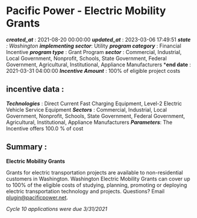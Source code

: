 # Pacific Power - Electric Mobility Grants 
 ***created_at*** : 2021-08-20 00:00:00 
 ***updated_at*** : 2023-03-06 17:49:51 
 ***state** : Washington 
 **implementing sector***: Utility 
 ***program category*** : Financial Incentive 
 ***program type*** : Grant Program 
 ***sector*** : Commercial, Industrial, Local Government, Nonprofit, Schools, State Government, Federal Government, Agricultural, Institutional, Appliance Manufacturers 
 ***end date** : 2021-03-31 04:00:00 
 ***Incentive Amount*** : 100% of eligible project costs

 
 ## incentive data : 
 ***Technologies*** : Direct Current Fast Charging Equipment, Level-2 Electric Vehicle Service Equipment 
 ***Sectors*** : Commercial, Industrial, Local Government, Nonprofit, Schools, State Government, Federal Government, Agricultural, Institutional, Appliance Manufacturers 
 ***Parameters***: The Incentive offers 100.0 % of cost 
 
 ## Summary : 
 **Electric Mobility Grants**

Grants for electric transportation projects are available to non-residential
customers in Washington. Washington Electric Mobility Grants can cover up to
100% of the eligible costs of studying, planning, promoting or deploying
electric transportation technology and projects. Questions? Email
plugin@pacificpower.net.

_Cycle 10 applications were due 3/31/2021_

  

 
 